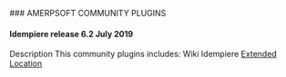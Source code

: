 
### AMERPSOFT COMMUNITY PLUGINS 
#### Idempiere release 6.2 July 2019

Description
This community plugins includes:
Wiki Idempiere [Extended Location](http://wiki.idempiere.org/en/Plugin:_Extended_Location)